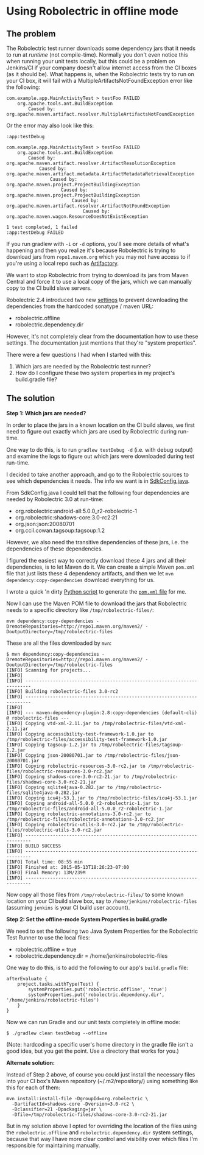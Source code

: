 # Using Robolectric in offline mode

## The problem

The Robolectric test runner downloads some dependency jars that it needs to run at *runtime* (not compile-time). Normally you don't even notice this when running your unit tests locally, but this could be a problem on Jenkins/CI if your company doesn't allow internet access from the CI boxes (as it should be). What happens is, when the Robolectric tests try to run on your CI box, it will fail with a MultipleArtifactsNotFoundException error like the following:

    com.example.app.MainActivityTest > testFoo FAILED
        org.apache.tools.ant.BuildException
            Caused by: org.apache.maven.artifact.resolver.MultipleArtifactsNotFoundException

Or the error may also look like this:

    :app:testDebug

    com.example.app.MainActivityTest > testFoo FAILED
        org.apache.tools.ant.BuildException
            Caused by: org.apache.maven.artifact.resolver.ArtifactResolutionException
                Caused by: org.apache.maven.artifact.metadata.ArtifactMetadataRetrievalException
                    Caused by: org.apache.maven.project.ProjectBuildingException
                        Caused by: org.apache.maven.project.ProjectBuildingException
                            Caused by: org.apache.maven.artifact.resolver.ArtifactNotFoundException
                                Caused by: org.apache.maven.wagon.ResourceDoesNotExistException

    1 test completed, 1 failed
    :app:testDebug FAILED

If you run gradlew with `-i` or `-d` options, you'll see more details of what's happening and then you realize it's because Robolectric is trying to download jars from `repo1.maven.org` which you may not have access to if you're using a local repo such as [Artifactory](http://www.jfrog.com/open-source/).

We want to stop Robolectric from trying to download its jars from Maven Central and force it to use a local copy of the jars, which we can manually copy to the CI build slave servers.

Robolectric 2.4 introduced two new [settings](http://robolectric.org/configuring/) to prevent downloading the dependencies from the hardcoded sonatype / maven URL:

- robolectric.offline
- robolectric.dependency.dir

However, it's not completely clear from the documentation how to use these settings. The documentation just mentions that they're "system properties".

There were a few questions I had when I started with this:

1. Which jars are needed by the Robolectric test runner?
2. How do I configure these two system properties in my project's build.gradle file?

## The solution

**Step 1: Which jars are needed?**

In order to place the jars in a known location on the CI build slaves, we first need to figure out exactly which jars are used by Robolectric during run-time.

One way to do this, is to run `gradlew testDebug -d` (i.e. with debug output) and examine the logs to figure out which jars were downloaded during test run-time.

I decided to take another approach, and go to the Robolectric sources to see which dependencies it needs. The info we want is in [SdkConfig.java](https://github.com/robolectric/robolectric/blob/master/robolectric/src/main/java/org/robolectric/internal/SdkConfig.java).

From SdkConfig.java I could tell that the following four dependencies are needed by Robolectric 3.0 at run-time:

- org.robolectric:android-all:5.0.0_r2-robolectric-1
- org.robolectric:shadows-core:3.0-rc2:21
- org.json:json:20080701
- org.ccil.cowan.tagsoup:tagsoup:1.2

However, we also need the transitive dependencies of these jars, i.e. the dependencies of these dependencies.

I figured the easiest way to correctly download these 4 jars and all their dependencies, is to let Maven do it. We can create a simple Maven `pom.xml` file that just lists these 4 dependency artifacts, and then we let `mvn dependency:copy-dependencies` download everything for us.

I wrote a quick 'n dirty [Python script](https://gist.github.com/glombard/2fdb883de1d50fb51d1a) to generate the [`pom.xml` file](https://gist.github.com/glombard/2fdb883de1d50fb51d1a#file-pom-xml) for me.

<script src="https://gist.github.com/glombard/2fdb883de1d50fb51d1a.js?file=pom.xml"></script>

Now I can use the Maven POM file to download the jars that Robolectric needs to a specific directory like `/tmp/robolectric-files/`:

    mvn dependency:copy-dependencies -DremoteRepositories=http://repo1.maven.org/maven2/ -DoutputDirectory=/tmp/robolectric-files

These are all the files downloaded by `mvn`:

    $ mvn dependency:copy-dependencies -DremoteRepositories=http://repo1.maven.org/maven2/ -DoutputDirectory=/tmp/robolectric-files
    [INFO] Scanning for projects...
    [INFO]
    [INFO] ------------------------------------------------------------------------
    [INFO] Building robolectric-files 3.0-rc2
    [INFO] ------------------------------------------------------------------------
    [INFO]
    [INFO] --- maven-dependency-plugin:2.8:copy-dependencies (default-cli) @ robolectric-files ---
    [INFO] Copying vtd-xml-2.11.jar to /tmp/robolectric-files/vtd-xml-2.11.jar
    [INFO] Copying accessibility-test-framework-1.0.jar to /tmp/robolectric-files/accessibility-test-framework-1.0.jar
    [INFO] Copying tagsoup-1.2.jar to /tmp/robolectric-files/tagsoup-1.2.jar
    [INFO] Copying json-20080701.jar to /tmp/robolectric-files/json-20080701.jar
    [INFO] Copying robolectric-resources-3.0-rc2.jar to /tmp/robolectric-files/robolectric-resources-3.0-rc2.jar
    [INFO] Copying shadows-core-3.0-rc2-21.jar to /tmp/robolectric-files/shadows-core-3.0-rc2-21.jar
    [INFO] Copying sqlite4java-0.282.jar to /tmp/robolectric-files/sqlite4java-0.282.jar
    [INFO] Copying icu4j-53.1.jar to /tmp/robolectric-files/icu4j-53.1.jar
    [INFO] Copying android-all-5.0.0_r2-robolectric-1.jar to /tmp/robolectric-files/android-all-5.0.0_r2-robolectric-1.jar
    [INFO] Copying robolectric-annotations-3.0-rc2.jar to /tmp/robolectric-files/robolectric-annotations-3.0-rc2.jar
    [INFO] Copying robolectric-utils-3.0-rc2.jar to /tmp/robolectric-files/robolectric-utils-3.0-rc2.jar
    [INFO] ------------------------------------------------------------------------
    [INFO] BUILD SUCCESS
    [INFO] ------------------------------------------------------------------------
    [INFO] Total time: 08:55 min
    [INFO] Finished at: 2015-05-13T18:26:23-07:00
    [INFO] Final Memory: 13M/239M
    [INFO] ------------------------------------------------------------------------

Now copy all those files from `/tmp/robolectric-files/` to some known location on your CI build slave box, say to `/home/jenkins/robolectric-files` (assuming `jenkins` is your CI build user account).

**Step 2: Set the offline-mode System Properties in build.gradle**

We need to set the following two Java System Properties for the Robolectric Test Runner to use the local files:

* robolectric.offline = true
* robolectric.dependency.dir = /home/jenkins/robolectric-files

One way to do this, is to add the following to our app's `build.gradle` file:

    afterEvaluate {
        project.tasks.withType(Test) {
            systemProperties.put('robolectric.offline', 'true')
            systemProperties.put('robolectric.dependency.dir', '/home/jenkins/robolectric-files')
        }
    }

Now we can run Gradle and our unit tests completely in offline mode:

    $ ./gradlew clean testDebug --offline

(Note: hardcoding a specific user's home directory in the gradle file isn't a good idea, but you get the point. Use a directory that works for you.)

**Alternate solution:**

Instead of Step 2 above, of course you could just install the necessary files into your CI box's Maven repository (~/.m2/repository/) using something like this for each of them:

    mvn install:install-file -DgroupId=org.robolectric \
      -DartifactId=shadows-core -Dversion=3.0-rc2 \
      -Dclassifier=21 -Dpackaging=jar \
      -Dfile=/tmp/robolectric-files/shadows-core-3.0-rc2-21.jar

But in my solution above I opted for overriding the location of the files using the `robolectric.offline` and `robolectric.dependency.dir` system settings, because that way I have more clear control and visibility over which files I'm responsible for maintaining manually.
